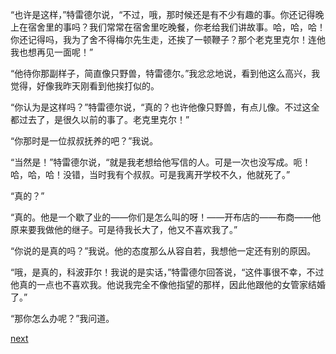 
“也许是这样，”特雷德尔说，“不过，哦，那时候还是有不少有趣的事。你还记得晚上在宿舍里的事吗？我们常常在宿舍里吃晚餐，你老给我们讲故事。哈，哈，哈！你还记得吗，我为了舍不得梅尔先生走，还挨了一顿鞭子？那个老克里克尔！连他我也想再见一面呢！”

“他待你那副样子，简直像只野兽，特雷德尔。”我忿忿地说，看到他这么高兴，我觉得，好像我昨天刚看到他挨打似的。

“你认为是这样吗？”特雷德尔说，“真的？也许他像只野兽，有点儿像。不过这全都过去了，是很久以前的事了。老克里克尔！”

“你那时是一位叔叔抚养的吧？”我说。

“当然是！”特雷德尔说，“就是我老想给他写信的人。可是一次也没写成。呃！哈，哈，哈！没错，当时我有个叔叔。可是我离开学校不久，他就死了。”

“真的？”

“真的。他是一个歇了业的——你们是怎么叫的呀！——开布店的——布商——他原来要我做他的继子。可是待我长大了，他又不喜欢我了。”

“你说的是真的吗？”我说。他的态度那么从容自若，我想他一定还有别的原因。

“哦，是真的，科波菲尔！我说的是实话，”特雷德尔回答说，“这件事很不幸，不过他真的一点也不喜欢我。他说我完全不像他指望的那样，因此他跟他的女管家结婚了。”

“那你怎么办呢？”我问道。

[next](page360.md)